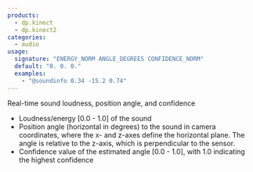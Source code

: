 ```yaml
---
products:
  - dp.kinect
  - dp.kinect2
categories:
  - audio
usage:
  signature: "ENERGY_NORM ANGLE_DEGREES CONFIDENCE_NORM"
  default: "0. 0. 0."
  examples:
    - "@soundinfo 0.34 -15.2 0.74"
---
```


Real-time sound loudness, position angle, and confidence

* Loudness/energy [0.0 - 1.0] of the sound
* Position angle (horizontal in degrees) to the sound in
  camera coordinates, where the x- and z-axes define the horizontal plane.
  The angle is relative to the z-axis, which is perpendicular to the sensor.
* Confidence value of the estimated angle [0.0 - 1.0], with 1.0 indicating
  the highest confidence
